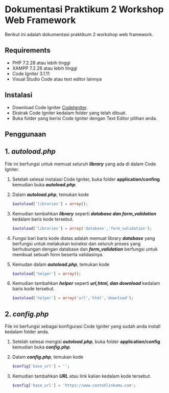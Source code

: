 # Dokumentasi Praktikum 2 Workshop Web Framework

Berikut ini adalah dokumentasi praktikum 2 workshop web framework.

## Requirements

- PHP 7.2.28 atau lebih tinggi
- XAMPP 7.2.28 atau lebih tinggi
- Code Igniter 3.1.11
- Visual Studio Code atau text editor lainnya

## Instalasi

- Download Code Igniter [CodeIgniter](https://codeigniter.com/en/download).
- Ekstrak Code Igniter kedalam folder yang telah dibuat.
- Buka folder yang berisi Code Igniter dengan Text Editor pilihan anda.

## Penggunaan

## 1. _autoload.php_
   File ini berfungsi untuk memuat seluruh **_library_** yang ada di dalam Code Igniter.
   
   1. Setelah selesai instalasi Code Igniter, buka folder **application/confing**       kemudian buka **_autoload.php_**.
   
   2. Dalam **_autoload.php_**, temukan kode 
      ```php
      $autoload['libraries'] = array();
      ```
   3. Kemudian tambahkan **_library_** seperti **_database dan form_validation_** kedalam baris kode tersebut.
      ```php
      $autoload['libraries'] = array('database','form_validation');
      ```
   4. Fungsi bari baris kode diatas adalah memuat library **_database_** yang berfungsi untuk melakukan koneksi dan seluruh proses yang berhubungan dengan database dan **_form_validation_** berfungsi untuk membuat sebuah form beserta validasinya.
   
   5. Kemudan dalam **_autoload.php_**, temukan kode
      ```php
      $autoload['helper'] = array();
      ```
   6. Kemudian tambahkan **_helper_** seperti **_url,html, dan download_** kedalam baris kode tersebut.
      ```php
      $autoload['helper'] = array('url','html','download');
      ```
      
## 2. _config.php_
   File ini berfungsi sebagai konfigurasi Code Igniter yang sudah anda install kedalam folder anda.
   
   1. Setelah selesai mengisi **_autoload.php_**, buka folder **application/config** kemudian buka **_config.php_**.
   
   2. Dalam **_config.php_**, temukan kode
      ```php
      $config['base_url'] = '';
      ```
   3. Kemudian tambahkan **_URL_** atau link kalian kedalam kode tersebut.
      ```php
      $config['base_url'] = 'https://www.contohlinkamu.com';
      ```
    
